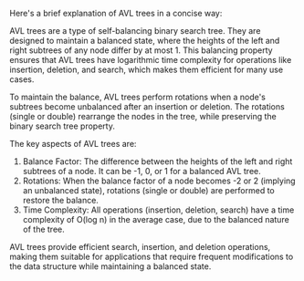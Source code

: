 Here's a brief explanation of AVL trees in a concise way:

AVL trees are a type of self-balancing binary search tree. They are designed to maintain a balanced state, where the heights of the left and right subtrees of any node differ by at most 1. This balancing property ensures that AVL trees have logarithmic time complexity for operations like insertion, deletion, and search, which makes them efficient for many use cases.

To maintain the balance, AVL trees perform rotations when a node's subtrees become unbalanced after an insertion or deletion. The rotations (single or double) rearrange the nodes in the tree, while preserving the binary search tree property.

The key aspects of AVL trees are:

1. Balance Factor: The difference between the heights of the left and right subtrees of a node. It can be -1, 0, or 1 for a balanced AVL tree.
2. Rotations: When the balance factor of a node becomes -2 or 2 (implying an unbalanced state), rotations (single or double) are performed to restore the balance.
3. Time Complexity: All operations (insertion, deletion, search) have a time complexity of O(log n) in the average case, due to the balanced nature of the tree.

AVL trees provide efficient search, insertion, and deletion operations, making them suitable for applications that require frequent modifications to the data structure while maintaining a balanced state.
